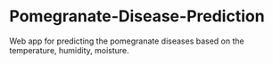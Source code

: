# Pomegranate-Disease-Prediction
Web app for predicting the pomegranate diseases based on the temperature, humidity, moisture.
